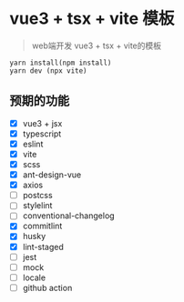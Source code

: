 # vue3 + tsx + vite 模板

> web端开发 vue3 + tsx + vite的模板

```shell
yarn install(npm install)
yarn dev (npx vite)
```


## 预期的功能

- [x] vue3 + jsx
- [x] typescript
- [x] eslint
- [x] vite
- [x] scss
- [x] ant-design-vue
- [x] axios
- [ ] postcss
- [ ] stylelint
- [ ] conventional-changelog
- [x] commitlint
- [x] husky
- [x] lint-staged
- [ ] jest
- [ ] mock
- [ ] locale
- [ ] github action